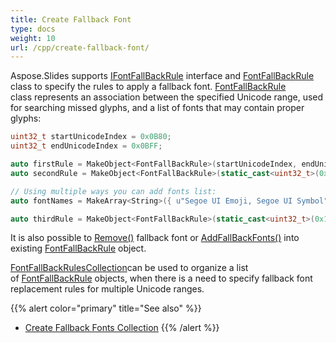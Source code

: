 ```yaml
---
title: Create Fallback Font
type: docs
weight: 10
url: /cpp/create-fallback-font/
---
```


Aspose.Slides supports [IFontFallBackRule](https://apireference.aspose.com/slides/cpp/class/aspose.slides.i_font_fall_back_rule) interface and [FontFallBackRule](https://apireference.aspose.com/slides/cpp/class/aspose.slides.font_fall_back_rule) class to specify the rules to apply a fallback font. [FontFallBackRule](https://apireference.aspose.com/slides/cpp/class/aspose.slides.font_fall_back_rule) class represents an association between the specified Unicode range, used for searching missed glyphs, and a list of fonts that may contain proper glyphs:

``` cpp
uint32_t startUnicodeIndex = 0x0B80;
uint32_t endUnicodeIndex = 0x0BFF;

auto firstRule = MakeObject<FontFallBackRule>(startUnicodeIndex, endUnicodeIndex, u"Vijaya");
auto secondRule = MakeObject<FontFallBackRule>(static_cast<uint32_t>(0x3040), static_cast<uint32_t>(0x309F), u"MS Mincho, MS Gothic");

// Using multiple ways you can add fonts list:
auto fontNames = MakeArray<String>({ u"Segoe UI Emoji, Segoe UI Symbol", u"Arial" });

auto thirdRule = MakeObject<FontFallBackRule>(static_cast<uint32_t>(0x1F300), static_cast<uint32_t>(0x1F64F), fontNames);
```



It is also possible to [Remove()](https://apireference.aspose.com/slides/cpp/class/aspose.slides.i_font_fall_back_rule#abd87e889a55b4a62174ddd14f1b1476e) fallback font or [AddFallBackFonts()](https://apireference.aspose.com/slides/cpp/class/aspose.slides.i_font_fall_back_rule#a9bac44ca199a76c6cd004146cb02cd79) into existing [FontFallBackRule](https://apireference.aspose.com/slides/cpp/class/aspose.slides.font_fall_back_rule) object.

[FontFallBackRulesCollection](https://apireference.aspose.com/slides/cpp/class/aspose.slides.font_fall_back_rules_collection)can be used to organize a list of [FontFallBackRule](https://apireference.aspose.com/slides/cpp/class/aspose.slides.font_fall_back_rule) objects, when there is a need to specify fallback font replacement rules for multiple Unicode ranges.

{{% alert color="primary" title="See also" %}} 
- [Create Fallback Fonts Collection](/slides/cpp/create-fallback-fonts-collection/)
{{% /alert %}}